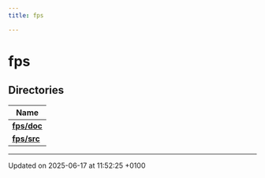 ```yaml
---
title: fps

---
```


# fps



## Directories

| Name           |
| -------------- |
| **[fps/doc](dir_178d05214aea8f58cfc3ce81d0dd6662.md#dir-fps/doc)**  |
| **[fps/src](dir_1a7d6ab8167e882017a61335ea4a2dd7.md#dir-fps/src)**  |






-------------------------------

Updated on 2025-06-17 at 11:52:25 +0100
